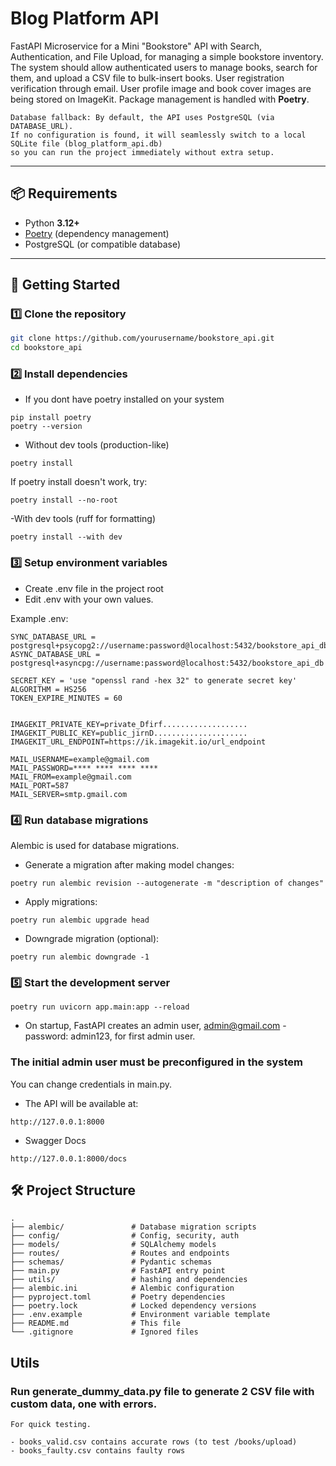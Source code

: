 # Blog Platform API

FastAPI Microservice for a Mini "Bookstore" API with Search, Authentication, and File Upload, for managing a simple bookstore inventory. The system should allow authenticated users to manage books, search for them, and upload a CSV file to bulk-insert books.
User registration verification through email.
User profile image and book cover images are being stored on ImageKit. 
Package management is handled with **Poetry**.

```
Database fallback: By default, the API uses PostgreSQL (via DATABASE_URL).
If no configuration is found, it will seamlessly switch to a local SQLite file (blog_platform_api.db) 
so you can run the project immediately without extra setup.
```

---

## 📦 Requirements

- Python **3.12+**
- [Poetry](https://python-poetry.org/) (dependency management)
- PostgreSQL (or compatible database)

---

## 🚀 Getting Started

### 1️⃣ Clone the repository
```bash
git clone https://github.com/yourusername/bookstore_api.git
cd bookstore_api
```

### 2️⃣ Install dependencies

- If you dont have poetry installed on your system
```
pip install poetry
poetry --version
```

- Without dev tools (production-like)

```
poetry install
```
If poetry install doesn't work, try:
```
poetry install --no-root
```
-With dev tools (ruff for formatting)
```
poetry install --with dev
```

### 3️⃣ Setup environment variables

- Create .env file in the project root
- Edit .env with your own values.

Example .env:
```
SYNC_DATABASE_URL = postgresql+psycopg2://username:password@localhost:5432/bookstore_api_db
ASYNC_DATABASE_URL = postgresql+asyncpg://username:password@localhost:5432/bookstore_api_db

SECRET_KEY = 'use "openssl rand -hex 32" to generate secret key'
ALGORITHM = HS256
TOKEN_EXPIRE_MINUTES = 60


IMAGEKIT_PRIVATE_KEY=private_Dfirf...................
IMAGEKIT_PUBLIC_KEY=public_jirnD.....................
IMAGEKIT_URL_ENDPOINT=https://ik.imagekit.io/url_endpoint
    
MAIL_USERNAME=example@gmail.com
MAIL_PASSWORD=**** **** **** ****
MAIL_FROM=example@gmail.com
MAIL_PORT=587
MAIL_SERVER=smtp.gmail.com

```

### 4️⃣ Run database migrations

Alembic is used for database migrations.

- Generate a migration after making model changes:
```
poetry run alembic revision --autogenerate -m "description of changes"
```
- Apply migrations:
```
poetry run alembic upgrade head
```
- Downgrade migration (optional):
```
poetry run alembic downgrade -1
```

### 5️⃣ Start the development server

```
poetry run uvicorn app.main:app --reload
```

- On startup, FastAPI creates an admin user, admin@gmail.com - password: admin123, for first admin user.

### The initial admin user must be preconfigured in the system

You can change credentials in main.py.

- The API will be available at:

```
http://127.0.0.1:8000
```

- Swagger Docs
```
http://127.0.0.1:8000/docs
```

## 🛠 Project Structure

```
.
├── alembic/               # Database migration scripts
├── config/                # Config, security, auth
├── models/                # SQLAlchemy models
├── routes/                # Routes and endpoints
├── schemas/               # Pydantic schemas
├── main.py                # FastAPI entry point
├── utils/                 # hashing and dependencies
├── alembic.ini            # Alembic configuration
├── pyproject.toml         # Poetry dependencies
├── poetry.lock            # Locked dependency versions
├── .env.example           # Environment variable template
├── README.md              # This file
└── .gitignore             # Ignored files

```

## Utils

### Run generate_dummy_data.py file to generate 2 CSV file with custom data, one with errors. 
    
    For quick testing.

    - books_valid.csv contains accurate rows (to test /books/upload)
    - books_faulty.csv contains faulty rows
